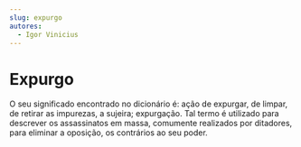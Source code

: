 ```yaml
---
slug: expurgo
autores:
  - Igor Vinicius
---
```


# Expurgo

O seu significado encontrado no dicionário é: ação de expurgar, de limpar, de retirar as
impurezas, a sujeira; expurgação. Tal termo é utilizado para descrever os assassinatos em massa,
comumente realizados por ditadores, para eliminar a oposição, os contrários ao seu poder.
